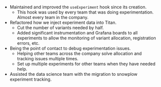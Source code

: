 - Maintained and improved the `useExperiment` hook since its creation.
	- This hook was used by every team that was doing experimentation. Almost every team in the company.
- Refactored how we inject experiment data into Titan.
	- Cut the number of variants needed by half.
	- Added significant instrumentation and Grafana boards to all experiments to allow the monitoring of variant allocation, registration errors, etc.
- Being the point of contact to debug experimentation issues.
	- Helping other teams across the company solve allocation and tracking issues multiple times.
	- Set up multiple experiments for other teams when they have needed help.
- Assisted the data science team with the migration to snowplow experiment tracking.